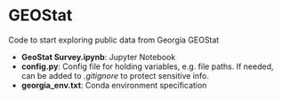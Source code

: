 # GEOStat
Code to start exploring public data from Georgia GEOStat

* **GeoStat Survey.ipynb**: Jupyter Notebook 
* **config.py**: Config file for holding variables, e.g. file paths. If needed, can be added to _.gitignore_ to protect sensitive info.
* **georgia_env.txt**: Conda environment specification
